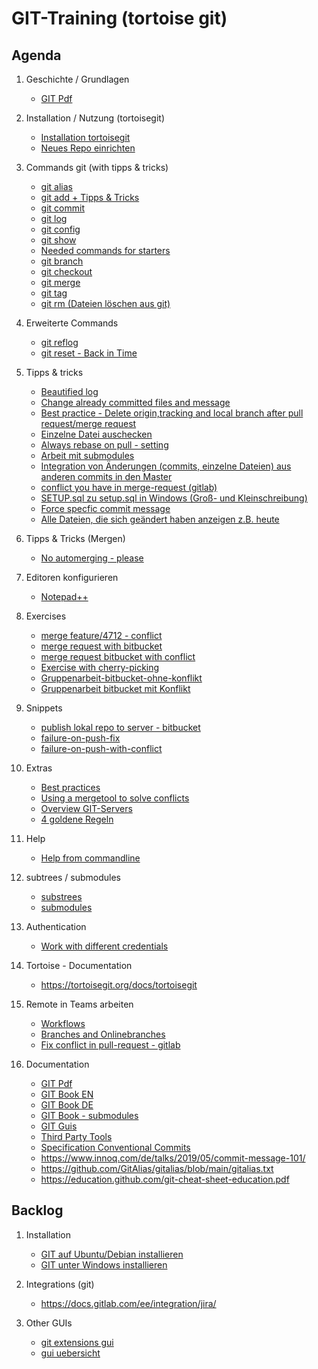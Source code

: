# GIT-Training (tortoise git)

## Agenda 

  1. Geschichte / Grundlagen 
     * [GIT Pdf](http://schulung.t3isp.de/documents/pdfs/git/git-training.pdf)
    
  1. Installation / Nutzung (tortoisegit)
     * [Installation tortoisegit](tortoisegit/installation.md)
     * [Neues Repo einrichten](tortoisegit/new-repo.md)
     
  1. Commands git (with tipps & tricks) 
     * [git alias ](alias.md) 
     * [git add + Tipps & Tricks](add.md)
     * [git commit](commit.md)
     * [git log](log.md)
     * [git config](config.md) 
     * [git show](show.md)
     * [Needed commands for starters](started-commands.md)
     * [git branch](branch.md)
     * [git checkout](checkout.md)
     * [git merge](merge.md)
     * [git tag](tag.md)
     * [git rm (Dateien löschen aus git)](rm.md)
   
  1. Erweiterte Commands 
     * [git reflog](reflog.md) 
     * [git reset - Back in Time](reset.md)   
     
  1. Tipps & tricks 
     * [Beautified log](beautify-log.md)
     * [Change already committed files and message](commit-amend.md) 
     * [Best practice - Delete origin,tracking and local branch after pull request/merge request](best-practice-delete-branch.md)
     * [Einzelne Datei auschecken](einzelne-datei-auschecken.md)
     * [Always rebase on pull - setting](rebase-pull.md)
     * [Arbeit mit submodules](submodules.md) 
     * [Integration von Änderungen (commits, einzelne Dateien) aus anderen commits in den Master](integrate-to-master.md)
     * [ conflict you have in merge-request (gitlab)](-conflict-merge-request.md) 
     * [SETUP.sql zu setup.sql in Windows (Groß- und Kleinschreibung)](setup-SETUP_sql.md)
     * [Force specfic commit message](pre-receive-hook.md)
     * [Alle Dateien, die sich geändert haben anzeigen z.B. heute](files-changed-today.md)
  
  1. Tipps & Tricks (Mergen) 
     * [No automerging - please](no-automerging.md)
    
  1. Editoren konfigurieren 
     * [Notepad++](editor/notepad%2B%2B.md)
  
  1. Exercises 
     * [merge feature/4712 - conflict](merge-conflict.md)
     * [merge request with bitbucket](merge-request.md)
     * [merge request bitbucket with conflict](/bitbucket/merge-request-conflict.md)
     * [Exercise with cherry-picking](/exercises/cherry-pick.md)
     * [Gruppenarbeit-bitbucket-ohne-konflikt](/exercises/group/bitbucket-no-conflict.md)
     * [Gruppenarbeit bitbucket mit Konflikt](/exercises/group/bitbucket-conflict.md)
  
  1. Snippets 
     * [publish lokal repo to server - bitbucket](local-public.md)
     * [failure-on-push-fix](failure-push.md)
     * [failure-on-push-with-conflict](failure-push-conflict.md)
     
  1. Extras 
     * [Best practices](bp.md) 
     * [Using a mergetool to solve conflicts](mergetools.md)
     * [Overview GIT-Servers](git-server.md)
     * [4 goldene Regeln](goldene-regeln.md)
  
  1. Help
     * [Help from commandline](help.md)
   
  1. subtrees / submodules 
     * [substrees](subtree.md)
     * [submodules](submodules.md)
   
  1. Authentication 
     * [Work with different credentials](credential-helper.md)

  1. Tortoise - Documentation
     * https://tortoisegit.org/docs/tortoisegit
    
  1. Remote in Teams arbeiten
     * [Workflows](workflows.md)
     * [Branches and Onlinebranches](branches-online-branches.md)
     * [Fix conflict in pull-request - gitlab](fix-conflict-merge-request.md)
   
  1. Documentation 
     * [GIT Pdf](http://schulung.t3isp.de/documents/pdfs/git/git-training.pdf) 
     * [GIT Book EN](https://git-scm.com/book/en/v2)
     * [GIT Book DE](https://git-scm.com/book/de/v2)
     * [GIT Book - submodules](https://git-scm.com/book/de/v2/Git-Tools-Submodule)
     * [GIT Guis](https://git-scm.com/downloads/guis/)
     * [Third Party Tools](tooling.md)
     * [Specification Conventional Commits](https://www.conventionalcommits.org/en/v1.0.0/)
     * https://www.innoq.com/de/talks/2019/05/commit-message-101/
     * https://github.com/GitAlias/gitalias/blob/main/gitalias.txt
     * https://education.github.com/git-cheat-sheet-education.pdf
    
## Backlog  

  1. Installation 
     * [GIT auf Ubuntu/Debian installieren](installation-ubuntu-debian.md)
     * [GIT unter Windows installieren](https://git-scm.com/download/win)

  1. Integrations (git) 
     * https://docs.gitlab.com/ee/integration/jira/

  1. Other GUIs
     * [git extensions gui](/gui/git-extensions.md)
     * [gui uebersicht](https://git-scm.com/downloads/guis)
